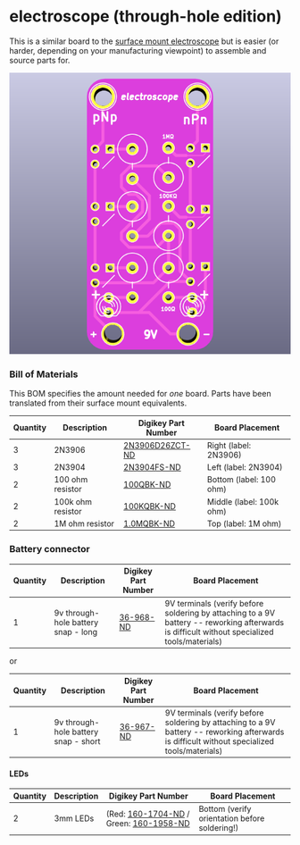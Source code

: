 # electroscope (through-hole edition)

This is a similar board to the [surface mount electroscope](https://github.com/davidk/electroscope) but is easier (or harder, depending on your manufacturing viewpoint) to assemble and source parts for.

![kicad's render of the electroscope board](electroscope.png)

### Bill of Materials

This BOM specifies the amount needed for _one_ board. Parts have been translated from their surface mount equivalents.

| Quantity | Description | Digikey Part Number | Board Placement |
| -------- | ----------- | ----------- | --------------- |
| 3        | 2N3906      | [2N3906D26ZCT-ND](https://www.digikey.com/products/en?keywords=2N3906D26ZCT-ND) | Right (label: 2N3906) |
| 3 	   | 2N3904	 | [2N3904FS-ND](https://www.digikey.com/products/en?keywords=2N3904FS-ND) | Left (label: 2N3904) |
| 2        | 100 ohm resistor | [100QBK-ND](https://www.digikey.com/product-detail/en/CFR-25JB-52-100R/100QBK-ND/246) | Bottom (label: 100 ohm) |
| 2        | 100k ohm resistor | [100KQBK-ND](https://www.digikey.com/products/en?keywords=100kQBK-ND) | Middle (label: 100k ohm) |
| 2	   | 1M ohm resistor | [1.0MQBK-ND](https://www.digikey.com/product-detail/en/yageo/CFR-25JB-52-1M/1.0MQBK-ND/99) | Top (label: 1M ohm) |

### Battery connector

| Quantity | Description | Digikey Part Number | Board Placement |
| -------- | ----------- | ----------- | --------------- |
| 1        | 9v through-hole battery snap - long | [36-968-ND](https://www.digikey.com/product-detail/en/keystone-electronics/968/36-968-ND/151577) | 9V terminals (verify before soldering by attaching to a 9V battery -- reworking afterwards is difficult without specialized tools/materials) |

or

| Quantity | Description | Digikey Part Number | Board Placement |
| -------- | ----------- | ----------- | --------------- |
| 1        | 9v through-hole battery snap - short | [36-967-ND](https://www.digikey.com/product-detail/en/keystone-electronics/967/36-967-ND/2745660) |  9V terminals (verify before soldering by attaching to a 9V battery -- reworking afterwards is difficult without specialized tools/materials) |

#### LEDs

| Quantity | Description | Digikey Part Number | Board Placement |
| -------- | ----------- | ----------- | --------------- |
| 2        | 3mm LEDs | (Red: [160-1704-ND](http://www.digikey.com/product-search/en?vendor=0&keywords=160-1704-ND) / Green: [160-1958-ND](http://www.digikey.com/product-search/en?vendor=0&keywords=160-1958-ND) | Bottom (verify orientation before soldering!) |

